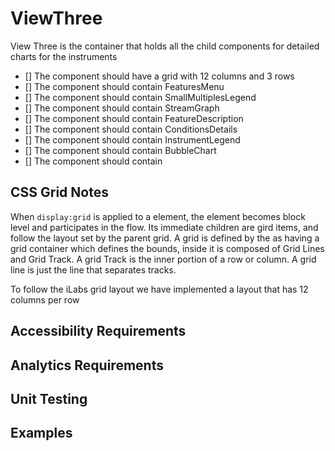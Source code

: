 # ViewThree

View Three is the container that holds all the child components for detailed charts for the instruments

* [] The component should have a grid with 12 columns and 3 rows
* [] The component should contain FeaturesMenu
* [] The component should contain SmallMultiplesLegend
* [] The component should contain StreamGraph 
* [] The component should contain FeatureDescription 
* [] The component should contain ConditionsDetails
* [] The component should contain InstrumentLegend
* [] The component should contain BubbleChart
* [] The component should contain 

## CSS Grid Notes

When `display:grid` is applied to a element, the element becomes block level and participates in the flow.
Its immediate children are gird items, and follow the layout set by the parent grid.
A grid is defined by the as having a grid container which defines the bounds, inside it is composed of Grid Lines and Grid Track. A grid Track is the inner portion of a row or column. A grid line is just the line that separates tracks.

To follow the iLabs grid layout we have implemented a layout that has 12 columns per row

## Accessibility Requirements


## Analytics Requirements


## Unit Testing


## Examples
